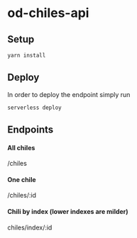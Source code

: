 # od-chiles-api

## Setup

```bash
yarn install
```

## Deploy

In order to deploy the endpoint simply run

```bash
serverless deploy
```

## Endpoints

#### All chiles

/chiles

#### One chile

/chiles/:id

#### Chili by index (lower indexes are milder)

chiles/index/:id
